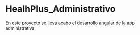 # HealhPlus_Administrativo
En este proyecto se lleva  acabo el desarrollo angular de la app administrativa.
